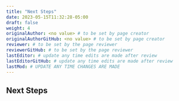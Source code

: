 ```yaml
---
title: "Next Steps"
date: 2023-05-15T11:32:28-05:00
draft: false
weight: 4
originalAuthor: <no value> # to be set by page creator
originalAuthorGitHub: <no value> # to be set by page creator
reviewer: # to be set by the page reviewer
reviewerGitHub: # to be set by the page reviewer
lastEditor: # update any time edits are made after review
lastEditorGitHub: # update any time edits are made after review
lastMod: # UPDATE ANY TIME CHANGES ARE MADE
---
```


## Next Steps